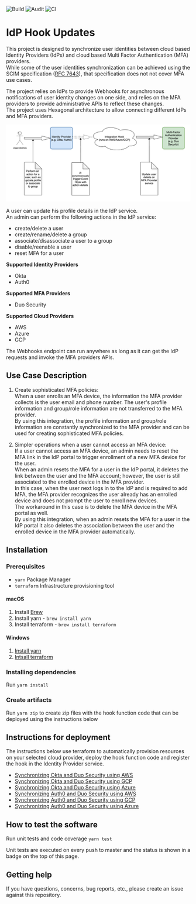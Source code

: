 ![Build](https://github.com/cisco-sbgidm/idp-hook-updates/workflows/Build/badge.svg)
![Audit](https://github.com/cisco-sbgidm/idp-hook-updates/workflows/Audit/badge.svg)
![CI](https://github.com/cisco-sbgidm/idp-hook-updates/workflows/CI/badge.svg)

# IdP Hook Updates

This project is designed to synchronize user identities between cloud based Identity Providers (IdPs) and cloud based Multi Factor Authentication (MFA) providers.  
While some of the user identities synchronization can be achieved using the SCIM specification ([RFC 7643](https://tools.ietf.org/html/rfc7643)), that specification does not not cover MFA use cases.

The project relies on IdPs to provide Webhooks for asynchronous notifications of user identity changes on one side, and relies on the MFA providers to provide administrative APIs to reflect these changes.  
The project uses Hexagonal architecture to allow connecting different IdPs and MFA providers.

![](flow.png "Flow chart")

A user can update his profile details in the IdP service.  
An admin can perform the following actions in the IdP service:
* create/delete a user
* create/rename/delete a group
* associate/disassociate a user to a group
* disable/reenable a user
* reset MFA for a user

**Supported Identity Providers**

* Okta
* Auth0

**Supported MFA Providers**

* Duo Security

**Supported Cloud Providers**

* AWS
* Azure
* GCP

The Webhooks endpoint can run anywhere as long as it can get the IdP requests and invoke the MFA providers APIs.

## Use Case Description

1. Create sophisticated MFA policies:  
   When a user enrolls an MFA device, the information the MFA provider collects is the user email and phone number.
   The user's profile information and group/role information are not transferred to the MFA provider.  
   By using this integration, the profile information and group/role information are constantly synchronized to the MFA provider and can be used for creating sophisticated MFA policies.

1. Simpler operations when a user cannot access an MFA device:  
   If a user cannot access an MFA device, an admin needs to reset the MFA link in the IdP portal to trigger enrollment of a new MFA device for the user.  
   When an admin resets the MFA for a user in the IdP portal, it deletes the link between the user and the MFA account; however, the user is still associated to the enrolled device in the MFA provider.  
   In this case, when the user next logs in to the IdP and is required to add MFA, the MFA provider recognizes the user already has an enrolled device and does not prompt the user to enroll new devices.  
   The workaround in this case is to delete the MFA device in the MFA portal as well.  
   By using this integration, when an admin resets the MFA for a user in the IdP portal it also deletes the association between the user and the enrolled device in the MFA provider automatically.

## Installation

### Prerequisites

* `yarn` Package Manager
* `terraform` Infrastructure provisioning tool

#### macOS
1. Install [Brew](https://brew.sh/)
1. Install yarn - `brew install yarn`
1. Install terraform - `brew install terraform`

#### Windows
1. [Install yarn](https://classic.yarnpkg.com/en/docs/install/#windows-stable)
1. [Intsall terraform](https://learn.hashicorp.com/terraform/getting-started/install.html)

### Installing dependencies
Run `yarn install`

### Create artifacts
Run `yarn zip` to create zip files with the hook function code that can be deployed using the instructions below

## Instructions for deployment
The instructions below use terraform to automatically provision resources on your selected cloud provider, deploy the hook function code and register the hook in the Identity Provider service.

* [Synchronizing Okta and Duo Security using AWS](okta/duo/aws/README.md)
* [Synchronizing Okta and Duo Security using GCP](okta/duo/gcp/README.md)
* [Synchronizing Okta and Duo Security using Azure](okta/duo/azure/README.md)
* [Synchronizing Auth0 and Duo Security using AWS](auth0/duo/aws/README.md)
* [Synchronizing Auth0 and Duo Security using GCP](auth0/duo/gcp/README.md)
* [Synchronizing Auth0 and Duo Security using Azure](auth0/duo/azure/README.md)

## How to test the software
Run unit tests and code coverage `yarn test`

Unit tests are executed on every push to master and the status is shown in a badge on the top of this page.

## Getting help
If you have questions, concerns, bug reports, etc., please create an issue against this repository.
